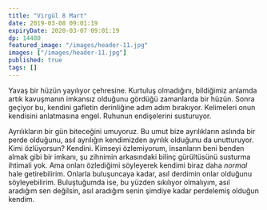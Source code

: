 ```yaml
---
title: "Virgül 8 Mart"
date: 2019-03-08 09:01:19
expiryDate: 2020-03-07 09:01:19
dp: 14480
featured_image: "/images/header-11.jpg"
images: ["/images/header-11.jpg"]
published: true
tags: []
---
```




Yavaş bir hüzün yayılıyor çehresine. Kurtuluş olmadığını, bildiğimiz anlamda
artık kavuşmanın imkansız olduğunu gördüğü zamanlarda bir hüzün. Sonra geçiyor
bu, kendini gafletin derinliğine adım adım bırakıyor. Kelimeleri onun kendisini
anlatmasına engel. Ruhunun endişelerini susturuyor.

Ayrılıkların bir gün biteceğini umuyoruz. Bu umut bize ayrılıkların aslında bir
perde olduğunu, asıl ayrılığın kendimizden ayrılık olduğunu da unutturuyor. Kimi
özlüyorsun? Kendini. Kimseyi özlemiyorum, insanların beni benden almak gibi bir
imkanı, şu zihnimin arkasındaki bilinç gürültüsünü susturma ihtimali yok. Ama
onları özlediğimi söyleyerek kendimi biraz daha *normal* hale getirebilirim.
Onlarla buluşuncaya kadar, asıl derdimin onlar olduğunu söyleyebilirim.
Buluştuğumda ise, bu yüzden sıkılıyor olmalıyım, asıl aradığım sen değilsin,
asıl aradığım senin şimdiye kadar perdelemiş olduğun kendim.


